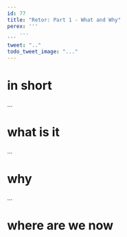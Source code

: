 ```yaml
---
id: 77
title: "Retor: Part 1 - What and Why"
perex: '''
    ... 
'''
tweet: ".."
todo_tweet_image: "..."
---
```


# in short

...

# what is it

...

# why

...

# where are we now